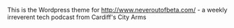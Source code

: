 This is the Wordpress theme for http://www.neveroutofbeta.com/ - a
weekly irreverent tech podcast from Cardiff's City Arms
